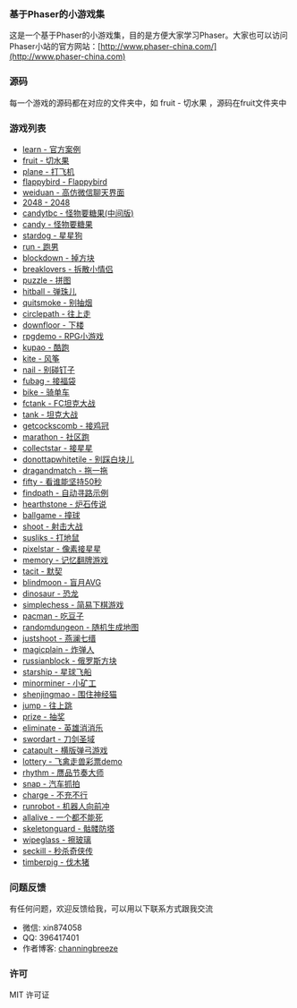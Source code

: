 ### 基于Phaser的小游戏集
这是一个基于Phaser的小游戏集，目的是方便大家学习Phaser。大家也可以访问Phaser小站的官方网站：[http://www.phaser-china.com/](http://www.phaser-china.com) 

### 源码
每一个游戏的源码都在对应的文件夹中，如 fruit - 切水果 ，源码在fruit文件夹中

### 游戏列表
* [learn - 官方案例](http://game.webxinxin.com/learn/exam8.html)
* [fruit - 切水果](http://game.webxinxin.com/fruit/)
* [plane - 打飞机](http://game.webxinxin.com/plane/)
* [flappybird - Flappybird](http://game.webxinxin.com/flappybird/)
* [weiduan - 高仿微信聊天界面](http://game.webxinxin.com/?game=weiduan&id=1)
* [2048 - 2048](http://game.webxinxin.com/2048)
* [candytbc - 怪物要糖果(中间版)](http://game.webxinxin.com/candytbc)
* [candy - 怪物要糖果](http://game.webxinxin.com/candy)
* [stardog - 星星狗](http://game.webxinxin.com/stardog)
* [run - 跑男](http://game.webxinxin.com/run)
* [blockdown - 掉方块](http://game.webxinxin.com/blockdown)
* [breaklovers - 拆散小情侣](http://game.webxinxin.com/breaklovers)
* [puzzle - 拼图](http://game.webxinxin.com/puzzle)
* [hitball - 弹珠儿](http://game.webxinxin.com/hitball)
* [quitsmoke - 别抽烟](http://game.webxinxin.com/quitsmoke)
* [circlepath - 往上走](http://game.webxinxin.com/circlepath)
* [downfloor - 下楼](http://game.webxinxin.com/downfloor)
* [rpgdemo - RPG小游戏](http://game.webxinxin.com/rpgdemo)
* [kupao - 酷跑](http://game.webxinxin.com/kupao)
* [kite - 风筝](http://game.webxinxin.com/kite)
* [nail - 别碰钉子](http://game.webxinxin.com/nail)
* [fubag - 接福袋](http://game.webxinxin.com/fubag)
* [bike - 骑单车](http://game.webxinxin.com/bike)
* [fctank - FC坦克大战](http://game.webxinxin.com/fctank)
* [tank - 坦克大战](http://game.webxinxin.com/tank)
* [getcockscomb - 接鸡冠](http://game.webxinxin.com/getcockscomb)
* [marathon - 社区跑](http://game.webxinxin.com/marathon)
* [collectstar - 接星星](http://game.webxinxin.com/collectstar)
* [donottapwhitetile - 别踩白块儿](http://game.webxinxin.com/donottapwhitetile)
* [dragandmatch - 拖一拖](http://game.webxinxin.com/dragandmatch)
* [fifty - 看谁能坚持50秒](http://game.webxinxin.com/fifty)
* [findpath - 自动寻路示例](http://game.webxinxin.com/findpath)
* [hearthstone - 炉石传说](http://game.webxinxin.com/hearthstone)
* [ballgame - 撞球](http://game.webxinxin.com/ballgame)
* [shoot - 射击大战](http://game.webxinxin.com/shoot)
* [susliks - 打地鼠](http://game.webxinxin.com/susliks)
* [pixelstar - 像素接星星](http://game.webxinxin.com/pixelstar)
* [memory - 记忆翻牌游戏](http://game.webxinxin.com/memory)
* [tacit - 默契](http://game.webxinxin.com/tacit)
* [blindmoon - 盲月AVG](http://game.webxinxin.com/blindmoon)
* [dinosaur - 恐龙](http://game.webxinxin.com/dinosaur)
* [simplechess - 简易下棋游戏](http://game.webxinxin.com/simplechess)
* [pacman - 吃豆子](http://game.webxinxin.com/pacman)
* [randomdungeon - 随机生成地图](http://game.webxinxin.com/randomdungeon)
* [justshoot - 燕澜七缙](http://game.webxinxin.com/justshoot)
* [magicplain - 炸弹人](http://game.webxinxin.com/magicplain)
* [russianblock - 俄罗斯方块](http://game.webxinxin.com/russianblock)
* [starship - 星球飞船](http://game.webxinxin.com/starship)
* [minorminer - 小矿工](http://game.webxinxin.com/minorminer)
* [shenjingmao - 围住神经猫](http://game.webxinxin.com/shenjingmao)
* [jump - 往上跳](http://game.webxinxin.com/jump)
* [prize - 抽奖](http://game.webxinxin.com/prize)
* [eliminate - 英雄消消乐](http://game.webxinxin.com/eliminate)
* [swordart - 刀剑圣域](http://game.webxinxin.com/swordart)
* [catapult - 横版弹弓游戏](http://game.webxinxin.com/catapult)
* [lottery - 飞禽走兽彩票demo](http://game.webxinxin.com/lottery)
* [rhythm - 赝品节奏大师](http://game.webxinxin.com/rhythm)
* [snap - 汽车抓拍](http://game.webxinxin.com/snap)
* [charge - 不充不行](http://game.webxinxin.com/charge)
* [runrobot - 机器人向前冲](http://game.webxinxin.com/runrobot)
* [allalive - 一个都不能死](http://game.webxinxin.com/allalive)
* [skeletonguard - 骷髅防塔](http://game.webxinxin.com/skeletonguard)
* [wipeglass - 擦玻璃](http://game.webxinxin.com/wipeglass)
* [seckill - 秒杀奇侠传](http://game.webxinxin.com/seckill)
* [timberpig - 伐木猪](http://game.webxinxin.com/timberpig)

### 问题反馈
有任何问题，欢迎反馈给我，可以用以下联系方式跟我交流

* 微信: xin874058
* QQ: 396417401
* 作者博客: [channingbreeze](http://www.channingbreeze.com/)

### 许可
MIT 许可证

